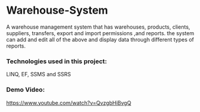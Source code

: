 # Warehouse-System
A warehouse management system that has warehouses, products, clients, suppliers, transfers, export and import permissions ,and reports.
the system can add and edit all of the above and display data through different types of reports.

### Technologies used in this project:
LINQ, EF, SSMS and SSRS

### Demo Video:
https://www.youtube.com/watch?v=QvzgbHiBvgQ



